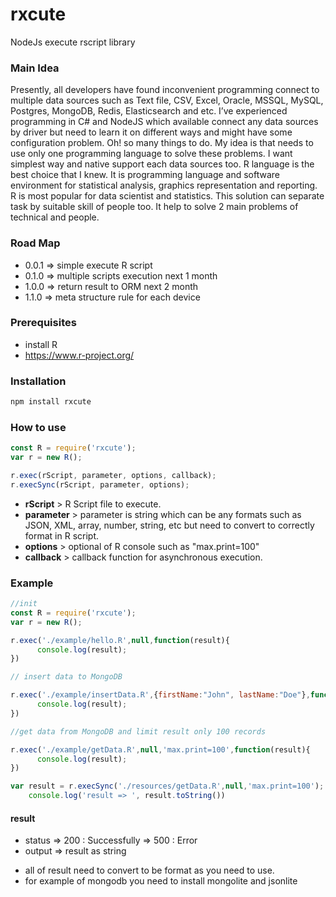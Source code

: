 # rxcute
NodeJs execute rscript library

### Main Idea

Presently, all developers have found inconvenient programming connect to multiple data sources 
such as Text file, CSV, Excel, Oracle, MSSQL, MySQL, Postgres, MongoDB, Redis, Elasticsearch and etc. 
I’ve experienced programming in C# and NodeJS which available connect any data sources by driver 
but need to learn it on different ways and might have some configuration problem. Oh! so many things to do.
My idea is that needs to use only one programming language to solve these problems. 
I want simplest way and native support each data sources too. R language is the best choice that I knew. 
It is programming language and software environment for statistical analysis, graphics representation and reporting. 
R is most popular for data scientist and statistics. This solution can separate task by suitable skill of people too. 
It help to solve 2 main problems of technical and people.

### Road Map

- 0.0.1 => simple execute R script
- 0.1.0 => multiple scripts execution next 1 month
- 1.0.0 => return result to ORM next 2 month
- 1.1.0 => meta structure rule for each device

### Prerequisites
- install R
- https://www.r-project.org/

### Installation
```javascript
npm install rxcute
```

### How to use
```javascript
const R = require('rxcute');
var r = new R();

r.exec(rScript, parameter, options, callback);
r.execSync(rScript, parameter, options);

```
- **rScript** > R Script file to execute.
- **parameter** > parameter is string which can be any formats such as JSON, XML, array, number, string, etc 
but need to convert to correctly format in R script.
- **options** > optional of R console such as "max.print=100"
- **callback** > callback function for asynchronous execution.


### Example
```javascript
//init
const R = require('rxcute');
var r = new R();

r.exec('./example/hello.R',null,function(result){
	  console.log(result);
})

```

```javascript
// insert data to MongoDB

r.exec('./example/insertData.R',{firstName:"John", lastName:"Doe"},function(result){
	  console.log(result);
})

```

```javascript
//get data from MongoDB and limit result only 100 records

r.exec('./example/getData.R',null,'max.print=100',function(result){
	  console.log(result);
})

var result = r.execSync('./resources/getData.R',null,'max.print=100');
	console.log('result => ', result.toString())

```

#### result
- status => 200 : Successfully
         => 500 : Error
- output => result as string
* all of result need to convert to be format as you need to use.
* for example of mongodb you need to install mongolite and jsonlite
